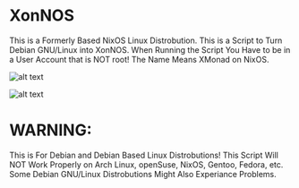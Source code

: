 # XonNOS
This is a Formerly Based NixOS Linux Distrobution.
This is a Script to Turn Debian GNU/Linux into XonNOS.
When Running the Script You Have to be in a User Account that is NOT root!
The Name Means XMonad on NixOS.

![alt text](https://github.com/LoganKaval/XonNOS-Pictures/blob/main/xonnos-screenshot.png?raw=true)



![alt text](https://github.com/LoganKaval/XonNOS-Pictures/blob/main/xonnos-sceenshot2.png?raw=true)


# WARNING:
This is For Debian and Debian Based Linux Distrobutions!
This Script Will NOT Work Properly on Arch Linux, openSuse, NixOS, Gentoo, Fedora, etc.
Some Debian GNU/Linux Distrobutions Might Also Experiance Problems.
